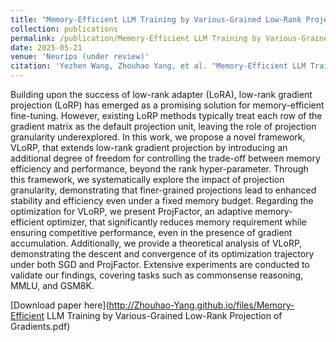 ```yaml
---
title: "Memory-Efficient LLM Training by Various-Grained Low-Rank Projection of Gradients"
collection: publications
permalink: /publication/Memory-Efficient LLM Training by Various-Grained Low-Rank Projection of Gradients
date: 2025-05-21
venue: 'Neurips (under review)'
citation: 'Yezhen Wang, Zhouhao Yang, et al. "Memory-Efficient LLM Training by Various-Grained Low-Rank Projection of Gradients." arXiv preprint arXiv:2505.01744 (2025).'
---
```


Building upon the success of low-rank adapter (LoRA), low-rank gradient projection (LoRP) has emerged as a promising solution for memory-efficient fine-tuning. However, existing LoRP methods typically treat each row of the gradient matrix as the default projection unit, leaving the role of projection granularity underexplored. In this work, we propose a novel framework, VLoRP, that extends low-rank gradient projection by introducing an additional degree of freedom for controlling the trade-off between memory efficiency and performance, beyond the rank hyper-parameter. Through this framework, we systematically explore the impact of projection granularity, demonstrating that finer-grained projections lead to enhanced stability and efficiency even under a fixed memory budget. Regarding the optimization for VLoRP, we present ProjFactor, an adaptive memory-efficient optimizer, that significantly reduces memory requirement while ensuring competitive performance, even in the presence of gradient accumulation. Additionally, we provide a theoretical analysis of VLoRP, demonstrating the descent and convergence of its optimization trajectory under both SGD and ProjFactor. Extensive experiments are conducted to validate our findings, covering tasks such as commonsense reasoning, MMLU, and GSM8K.

[Download paper here](http://Zhouhao-Yang.github.io/files/Memory-Efficient LLM Training by Various-Grained Low-Rank Projection of Gradients.pdf)


